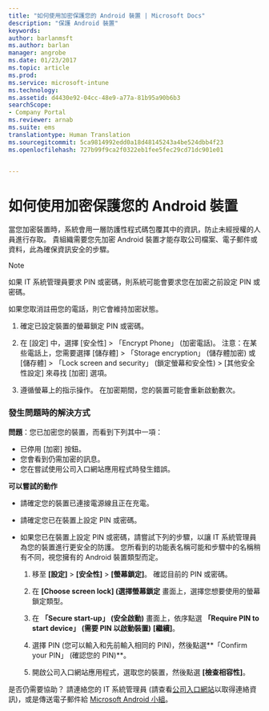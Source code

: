 ```yaml
---
title: "如何使用加密保護您的 Android 裝置 | Microsoft Docs"
description: "保護 Android 裝置"
keywords: 
author: barlanmsft
ms.author: barlan
manager: angrobe
ms.date: 01/23/2017
ms.topic: article
ms.prod: 
ms.service: microsoft-intune
ms.technology: 
ms.assetid: d4430e92-04cc-48e9-a77a-81b95a90b6b3
searchScope:
- Company Portal
ms.reviewer: arnab
ms.suite: ems
translationtype: Human Translation
ms.sourcegitcommit: 5ca9814992edd0a18d48145243a4be524dbb4f23
ms.openlocfilehash: 727b99f9ca2f0322eb1fee5fec29cd71dc901e01


---
```



# <a name="how-to-protect-your-android-device-using-encryption"></a>如何使用加密保護您的 Android 裝置

當您加密裝置時，系統會用一層防護性程式碼包覆其中的資訊，防止未經授權的人員進行存取。 貴組織需要您先加密 Android 裝置才能存取公司檔案、電子郵件或資料，此為確保資訊安全的步驟。

> [!Note]
> 如果 IT 系統管理員要求 PIN 或密碼，則系統可能會要求您在加密之前設定 PIN 或密碼。

如果您取消註冊您的電話，則它會維持加密狀態。

1.  確定已設定裝置的螢幕鎖定 PIN 或密碼。

2.  在 [設定] 中，選擇 [安全性] &gt; 「Encrypt Phone」 (加密電話)。
    注意：在某些電話上，您需要選擇 [儲存體] &gt; 「Storage encryption」 (儲存體加密) 或 [儲存體] &gt; 「Lock screen and security」 (鎖定螢幕和安全性) &gt; [其他安全性設定] 來尋找 [加密] 選項。

3.  遵循螢幕上的指示操作。 在加密期間，您的裝置可能會重新啟動數次。

### <a name="what-to-do-if-you-have-issues"></a>發生問題時的解決方式
**問題**：您已加密您的裝置，而看到下列其中一項：

- 已停用 [加密] 按鈕。
- 您會看到仍需加密的訊息。
- 您在嘗試使用公司入口網站應用程式時發生錯誤。

**可以嘗試的動作**

- 請確定您的裝置已連接電源線且正在充電。
- 請確定您已在裝置上設定 PIN 或密碼。
- 如果您已在裝置上設定 PIN 或密碼，請嘗試下列的步驟，以讓 IT 系統管理員為您的裝置進行更安全的防護。 您所看到的功能表名稱可能和步驟中的名稱稍有不同，視您擁有的 Android 裝置類型而定。

    1. 移至 **[設定]** > **[安全性]** > **[螢幕鎖定]**。 確認目前的 PIN 或密碼。

    2. 在 **[Choose screen lock] (選擇螢幕鎖定** 畫面上，選擇您想要使用的螢幕鎖定類型。

    3. 在 **「Secure start-up」 (安全啟動)** 畫面上，依序點選 **「Require PIN to start device」 (需要 PIN 以啟動裝置)** **[繼續]**。

    4. 選擇 PIN (您可以輸入和先前輸入相同的 PIN)，然後點選**「Confirm your PIN」 (確認您的 PIN)**。

    5. 開啟公司入口網站應用程式，選取您的裝置，然後點選 **[檢查相容性]**。

是否仍需要協助？ 請連絡您的 IT 系統管理員 (請查看[公司入口網站](http://portal.manage.microsoft.com)以取得連絡資訊)，或是傳送電子郵件給 [Microsoft Android 小組](mailto:wintunedroidfbk@microsoft.com)。



<!--HONumber=Jan17_HO5-->


